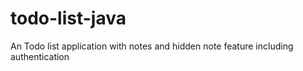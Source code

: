 # todo-list-java
An Todo list application with notes and hidden note feature including authentication
